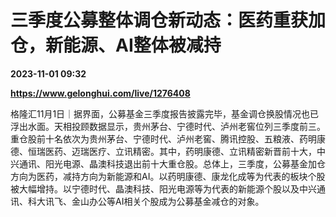# 三季度公募整体调仓新动态：医药重获加仓，新能源、AI整体被减持

**2023-11-01 09:32**

**https://www.gelonghui.com/live/1276408**

格隆汇11月1日｜据界面，公募基金三季度报告披露完毕，基金调仓换股情况也已浮出水面。天相投顾数据显示，贵州茅台、宁德时代、泸州老窖位列三季度前三。重仓股前十名依次为贵州茅台、宁德时代、泸州老窖、腾讯控股、五粮液、药明康德、恒瑞医药、迈瑞医疗、立讯精密。其中，药明康德、立讯精密新晋前十大，中兴通讯、阳光电源、晶澳科技退出前十大重仓股。总体上，三季度，公募基金加仓方向为医药，减持方向为新能源和AI。以药明康德、康龙化成等为代表的板块个股被大幅增持。以宁德时代、晶澳科技、阳光电源等为代表的新能源个股以及中兴通讯、科大讯飞、金山办公等AI相关个股成为公募基金减仓的对象。